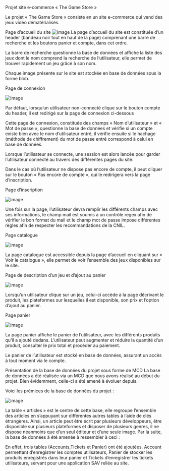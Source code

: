 Projet site e-commerce « The Game Store »

Le projet « The Game Store » consiste en un site e-commerce qui vend des jeux vidéo dématérialisés. 

Page d’accueil du site 
![image](https://github.com/TomP111/thegamestore/assets/97836360/83c3cb83-ebb6-410e-8a5e-e9f71c1b0a9d)
La page d’accueil du site est constituée d’un header (bandeau noir tout en haut de la page) comprenant une barre de recherche et les boutons panier et compte, dans cet ordre.

La barre de recherche questionne la base de données et affiche la liste des jeux dont le nom comprend la recherche de l’utilisateur, elle permet de trouver rapidement un jeu grâce à son nom.

Chaque image présente sur le site est stockée en base de données sous la forme blob.

Page de connexion

![image](https://github.com/TomP111/thegamestore/assets/97836360/f7e4a855-17fa-4e86-924c-acb3c158e8b8)

Par défaut, lorsqu’un utilisateur non-connecté clique sur le bouton compte du header, il est redirigé sur la page de connexion ci-dessous

Cette page de connexion, constituée des champs « Nom d’utilisateur » et « Mot de passe », questionne la base de données et vérifie si un compte existe bien avec le nom d’utilisateur entré, il vérifie ensuite si le hachage (méthode de chiffrement) du mot de passe entré correspond à celui en base de données.
 
Lorsque l’utilisateur se connecte, une session est alors lancée pour garder l’utilisateur connecté au travers des différentes pages du site.

Dans le cas où l’utilisateur ne dispose pas encore de compte, il peut cliquer sur le bouton « Pas encore de compte », qui le redirigera vers la page d’inscription.

Page d’inscription

![image](https://github.com/TomP111/thegamestore/assets/97836360/841a44ba-6d03-4deb-855a-5e1d347ab83b)
 
Une fois sur la page, l’utilisateur devra remplir les différents champs avec ses informations, le champ mail est soumis à un contrôle regex afin de vérifier le bon format du mail et le champ mot de passe impose différentes règles afin de respecter les recommandations de la CNIL.

Page catalogue

![image](https://github.com/TomP111/thegamestore/assets/97836360/4e6f49bc-bc43-4959-8c44-3004a197b247)

La page catalogue est accessible depuis la page d’accueil en cliquant sur « Voir le catalogue », elle permet de voir l’ensemble des jeux disponibles sur le site.

Page de description d’un jeu et d’ajout au panier

![image](https://github.com/TomP111/thegamestore/assets/97836360/61fd3fa3-949b-4bd9-9049-c6787dccc9f9)

Lorsqu’un utilisateur clique sur un jeu, celui-ci accède à la page décrivant le produit, les plateformes sur lesquelles il est disponible, son prix et l’option d’ajout au panier.

Page panier

![image](https://github.com/TomP111/thegamestore/assets/97836360/7bf1a0c5-f584-420c-b848-2cc892bdbe03)

La page panier affiche le panier de l’utilisateur, avec les différents produits qu’il a ajouté dedans. L’utilisateur peut augmenter et réduire la quantité d’un produit, consulter le prix total et procéder au paiement.

Le panier de l’utilisateur est stocké en base de données, assurant un accès à tout moment via le compte.
 

Présentation de la base de données du projet sous forme de MCD
La base de données a été réalisée via un MCD que nous avons réalisé au début du projet. Bien évidemment, celle-ci a été amené à évoluer depuis.

Voici les prémices de la base de données du projet :

![image](https://github.com/TomP111/thegamestore/assets/97836360/f24db905-926f-403f-9aac-cc04fe53a94e)

La table « articles » est le centre de cette base, elle regroupe l’ensemble des articles en s’appuyant sur différentes autres tables à l’aide de clés étrangères.
Ainsi, un article peut être écrit par plusieurs développeurs, être disponible sur plusieurs plateformes et disposer de plusieurs genres, il ne dispose néanmoins que d’un seul éditeur et d’une seule image.
Par la suite, la base de données à été amenée à ressembler à ceci :
 
En effet, trois tables (Accounts,Tickets et Panier) ont été ajoutées. Account permettant d’enregistrer les comptes utilisateurs, Panier de stocker les produits enregistrés dans leur panier et Tickets d’enregistrer les tickets utilisateurs, servant pour une application SAV reliée au site.



